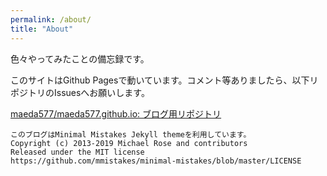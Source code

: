 ```yaml
---
permalink: /about/
title: "About"
---
```


色々やってみたことの備忘録です。

このサイトはGithub Pagesで動いています。コメント等ありましたら、以下リポジトリのIssuesへお願いします。

[maeda577/maeda577.github.io: ブログ用リポジトリ](https://github.com/maeda577/maeda577.github.io)

```
このブログはMinimal Mistakes Jekyll themeを利用しています。
Copyright (c) 2013-2019 Michael Rose and contributors
Released under the MIT license
https://github.com/mmistakes/minimal-mistakes/blob/master/LICENSE
```
